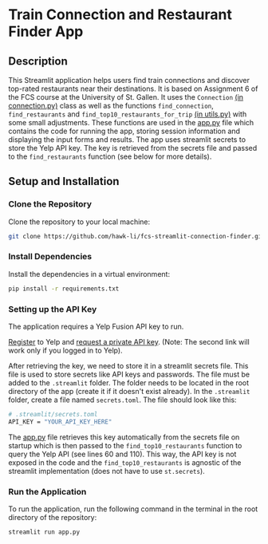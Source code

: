 # Train Connection and Restaurant Finder App

## Description

This Streamlit application helps users find train connections and discover top-rated restaurants near their destinations. It is based on Assignment 6 of the FCS course at the University of St. Gallen. It uses the `Connection` [(in connection.py)](connection.py) class as well as the functions `find_connection`, `find_restaurants` and `find_top10_restaurants_for_trip` [(in utils.py)](utils.py) with some small adjustments. These functions are used in the [app.py](app.py) file which contains the code for running the app, storing session information and displaying the input forms and results. The app uses streamlit secrets to store the Yelp API key. The key is retrieved from the secrets file and passed to the `find_restaurants` function (see below for more details).

## Setup and Installation

### Clone the Repository

Clone the repository to your local machine:

```bash
git clone https://github.com/hawk-li/fcs-streamlit-connection-finder.git
```

### Install Dependencies

Install the dependencies in a virtual environment:

```bash
pip install -r requirements.txt
```

### Setting up the API Key

The application requires a Yelp Fusion API key to run.

[Register](https://www.yelp.com/signup) to Yelp and [request a private API key](https://www.yelp.com/developers/v3/manage_app). (Note: The second link will work only if you logged in to Yelp).

After retrieving the key, we need to store it in a streamlit secrets file. This file is used to store secrets like API keys and passwords. The file must be added to the `.streamlit` folder. The folder needs to be located in the root directory of the app (create it if it doesn't exist already). In the `.streamlit` folder, create a file named `secrets.toml`. The file should look like this:

```bash
# .streamlit/secrets.toml
API_KEY = "YOUR_API_KEY_HERE"
```

The [app.py](app.py) file retrieves this key automatically from the secrets file on startup which is then passed to the `find_top10_restaurants` function to query the Yelp API (see lines 60 and 110). This way, the API key is not exposed in the code and the `find_top10_restaurants` is agnostic of the streamlit implementation (does not have to use `st.secrets`).

### Run the Application

To run the application, run the following command in the terminal in the root directory of the repository:

```bash
streamlit run app.py
```

